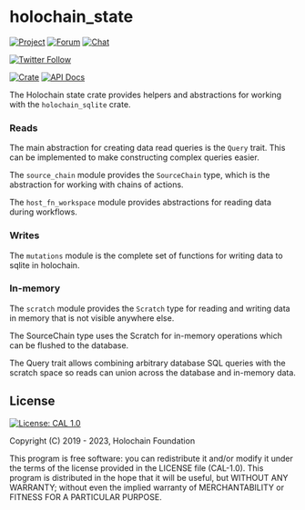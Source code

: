 
# holochain_state

[![Project](https://img.shields.io/badge/project-holochain-blue.svg?style=flat-square)](http://holochain.org/)
[![Forum](https://img.shields.io/badge/chat-forum%2eholochain%2enet-blue.svg?style=flat-square)](https://forum.holochain.org)
[![Chat](https://img.shields.io/badge/chat-chat%2eholochain%2enet-blue.svg?style=flat-square)](https://chat.holochain.org)

[![Twitter Follow](https://img.shields.io/twitter/follow/holochain.svg?style=social&label=Follow)](https://twitter.com/holochain)

[![Crate](https://img.shields.io/crates/v/holochain_state.svg)](https://crates.io/crates/holochain_state)
[![API Docs](https://docs.rs/holochain_state/badge.svg)](https://docs.rs/holochain_state)

<!-- cargo-rdme start -->

The Holochain state crate provides helpers and abstractions for working
with the `holochain_sqlite` crate.

### Reads
The main abstraction for creating data read queries is the `Query` trait.
This can be implemented to make constructing complex queries easier.

The `source_chain` module provides the `SourceChain` type,
which is the abstraction for working with chains of actions.

The `host_fn_workspace` module provides abstractions for reading data during workflows.

### Writes
The `mutations` module is the complete set of functions
for writing data to sqlite in holochain.

### In-memory
The `scratch` module provides the `Scratch` type for
reading and writing data in memory that is not visible anywhere else.

The SourceChain type uses the Scratch for in-memory operations which
can be flushed to the database.

The Query trait allows combining arbitrary database SQL queries with
the scratch space so reads can union across the database and in-memory data.

<!-- cargo-rdme end -->

## License
 [![License: CAL 1.0](https://img.shields.io/badge/License-CAL-1.0-blue.svg)](https://github.com/holochain/cryptographic-autonomy-license)

Copyright (C) 2019 - 2023, Holochain Foundation

This program is free software: you can redistribute it and/or modify it under the terms of the license
provided in the LICENSE file (CAL-1.0).  This program is distributed in the hope that it will be useful,
but WITHOUT ANY WARRANTY; without even the implied warranty of MERCHANTABILITY or FITNESS FOR A PARTICULAR
PURPOSE.
